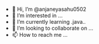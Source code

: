 - 👋 Hi, I’m @anjaneyasahu0502
- 👀 I’m interested in ...
- 🌱 I’m currently learning .java..
- 💞️ I’m looking to collaborate on ...
- 📫 How to reach me ...

<!---
anjaneyasahu0502/anjaneyasahu0502 is a ✨ special ✨ repository because its `README.md` (this file) appears on your GitHub profile.
You can click the Preview link to take a look at your changes.
--->
